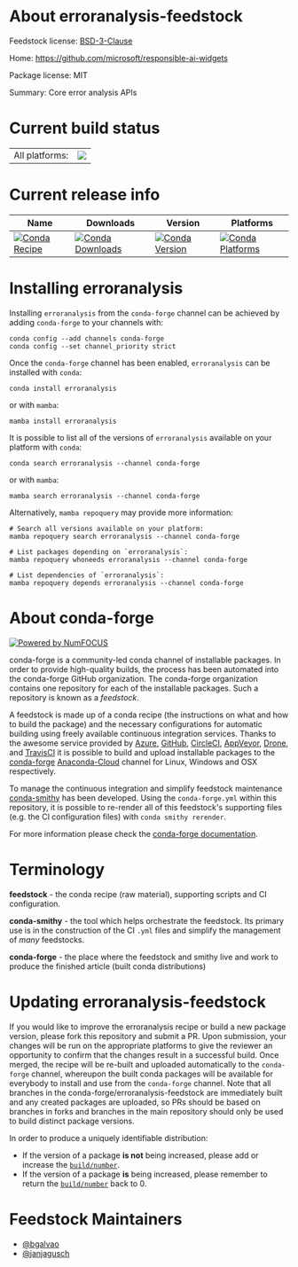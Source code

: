 About erroranalysis-feedstock
=============================

Feedstock license: [BSD-3-Clause](https://github.com/conda-forge/erroranalysis-feedstock/blob/main/LICENSE.txt)

Home: https://github.com/microsoft/responsible-ai-widgets

Package license: MIT

Summary: Core error analysis APIs

Current build status
====================


<table><tr><td>All platforms:</td>
    <td>
      <a href="https://dev.azure.com/conda-forge/feedstock-builds/_build/latest?definitionId=16791&branchName=main">
        <img src="https://dev.azure.com/conda-forge/feedstock-builds/_apis/build/status/erroranalysis-feedstock?branchName=main">
      </a>
    </td>
  </tr>
</table>

Current release info
====================

| Name | Downloads | Version | Platforms |
| --- | --- | --- | --- |
| [![Conda Recipe](https://img.shields.io/badge/recipe-erroranalysis-green.svg)](https://anaconda.org/conda-forge/erroranalysis) | [![Conda Downloads](https://img.shields.io/conda/dn/conda-forge/erroranalysis.svg)](https://anaconda.org/conda-forge/erroranalysis) | [![Conda Version](https://img.shields.io/conda/vn/conda-forge/erroranalysis.svg)](https://anaconda.org/conda-forge/erroranalysis) | [![Conda Platforms](https://img.shields.io/conda/pn/conda-forge/erroranalysis.svg)](https://anaconda.org/conda-forge/erroranalysis) |

Installing erroranalysis
========================

Installing `erroranalysis` from the `conda-forge` channel can be achieved by adding `conda-forge` to your channels with:

```
conda config --add channels conda-forge
conda config --set channel_priority strict
```

Once the `conda-forge` channel has been enabled, `erroranalysis` can be installed with `conda`:

```
conda install erroranalysis
```

or with `mamba`:

```
mamba install erroranalysis
```

It is possible to list all of the versions of `erroranalysis` available on your platform with `conda`:

```
conda search erroranalysis --channel conda-forge
```

or with `mamba`:

```
mamba search erroranalysis --channel conda-forge
```

Alternatively, `mamba repoquery` may provide more information:

```
# Search all versions available on your platform:
mamba repoquery search erroranalysis --channel conda-forge

# List packages depending on `erroranalysis`:
mamba repoquery whoneeds erroranalysis --channel conda-forge

# List dependencies of `erroranalysis`:
mamba repoquery depends erroranalysis --channel conda-forge
```


About conda-forge
=================

[![Powered by
NumFOCUS](https://img.shields.io/badge/powered%20by-NumFOCUS-orange.svg?style=flat&colorA=E1523D&colorB=007D8A)](https://numfocus.org)

conda-forge is a community-led conda channel of installable packages.
In order to provide high-quality builds, the process has been automated into the
conda-forge GitHub organization. The conda-forge organization contains one repository
for each of the installable packages. Such a repository is known as a *feedstock*.

A feedstock is made up of a conda recipe (the instructions on what and how to build
the package) and the necessary configurations for automatic building using freely
available continuous integration services. Thanks to the awesome service provided by
[Azure](https://azure.microsoft.com/en-us/services/devops/), [GitHub](https://github.com/),
[CircleCI](https://circleci.com/), [AppVeyor](https://www.appveyor.com/),
[Drone](https://cloud.drone.io/welcome), and [TravisCI](https://travis-ci.com/)
it is possible to build and upload installable packages to the
[conda-forge](https://anaconda.org/conda-forge) [Anaconda-Cloud](https://anaconda.org/)
channel for Linux, Windows and OSX respectively.

To manage the continuous integration and simplify feedstock maintenance
[conda-smithy](https://github.com/conda-forge/conda-smithy) has been developed.
Using the ``conda-forge.yml`` within this repository, it is possible to re-render all of
this feedstock's supporting files (e.g. the CI configuration files) with ``conda smithy rerender``.

For more information please check the [conda-forge documentation](https://conda-forge.org/docs/).

Terminology
===========

**feedstock** - the conda recipe (raw material), supporting scripts and CI configuration.

**conda-smithy** - the tool which helps orchestrate the feedstock.
                   Its primary use is in the construction of the CI ``.yml`` files
                   and simplify the management of *many* feedstocks.

**conda-forge** - the place where the feedstock and smithy live and work to
                  produce the finished article (built conda distributions)


Updating erroranalysis-feedstock
================================

If you would like to improve the erroranalysis recipe or build a new
package version, please fork this repository and submit a PR. Upon submission,
your changes will be run on the appropriate platforms to give the reviewer an
opportunity to confirm that the changes result in a successful build. Once
merged, the recipe will be re-built and uploaded automatically to the
`conda-forge` channel, whereupon the built conda packages will be available for
everybody to install and use from the `conda-forge` channel.
Note that all branches in the conda-forge/erroranalysis-feedstock are
immediately built and any created packages are uploaded, so PRs should be based
on branches in forks and branches in the main repository should only be used to
build distinct package versions.

In order to produce a uniquely identifiable distribution:
 * If the version of a package **is not** being increased, please add or increase
   the [``build/number``](https://docs.conda.io/projects/conda-build/en/latest/resources/define-metadata.html#build-number-and-string).
 * If the version of a package **is** being increased, please remember to return
   the [``build/number``](https://docs.conda.io/projects/conda-build/en/latest/resources/define-metadata.html#build-number-and-string)
   back to 0.

Feedstock Maintainers
=====================

* [@bgalvao](https://github.com/bgalvao/)
* [@janjagusch](https://github.com/janjagusch/)

